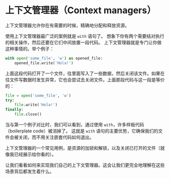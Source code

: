 # 上下文管理器（Context managers）

上下文管理器允许你在有需要的时候，精确地分配和释放资源。  

使用上下文管理器最广泛的案例就是 ```with``` 语句了。
想象下你有两个需要结对执行的相关操作，然后还要在它们中间放置一段代码。
上下文管理器就是专门让你做这种事情的。举个例子：

```python
with open('some_file', 'w') as opened_file:
    opened_file.write('Hola!')
```

上面这段代码打开了一个文件，往里面写入了一些数据，然后关闭该文件。如果在往文件写数据时发生异常，它也会尝试去关闭文件。上面那段代码与这一段是等价的：

```python
file = open('some_file', 'w')
try:
    file.write('Hola!')
finally:
    file.close()
```

当与第一个例子对比时，我们可以看到，通过使用 ```with```，许多样板代码（boilerplate code）被消掉了。 这就是 ```with``` 语句的主要优势，它确保我们的文件会被关闭，而不用关注嵌套代码如何退出。

上下文管理器的一个常见用例，是资源的加锁和解锁，以及关闭已打开的文件（就像我已经展示给你看的）。

让我们看看如何来实现我们自己的上下文管理器。这会让我们更完全地理解在这些场景背后都发生着什么。
